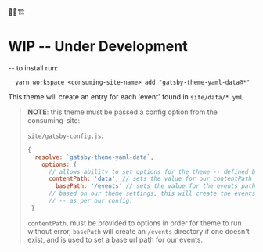 🚨🚧🏗

# WIP -- Under Development

-- to install run:

```shell
  yarn workspace <consuming-site-name> add "gatsby-theme-yaml-data@*"
```

This theme will create an entry for each 'event' found in `site/data/*.yml`

> **NOTE**:  this theme must be passed a config option from the consuming-site:
>
> `site/gatsby-config.js`:
>
> ```js
> {
>   resolve: `gatsby-theme-yaml-data`,
>     options: {
>       // allows ability to set options for the theme -- defined by the theme
>       contentPath: 'data', // sets the value for our contentPath
>         basePath: '/events' // sets the value for the events path
>       // based on our theme settings, this will create the events folder if it does not exist,
>       // -- as per our config.
>  }
> ```
>
> `contentPath`, must be provided to options in order for theme to run without error, `basePath` will create an `/events` directory if one doesn't exist, and is used to set a base url path for our events.
